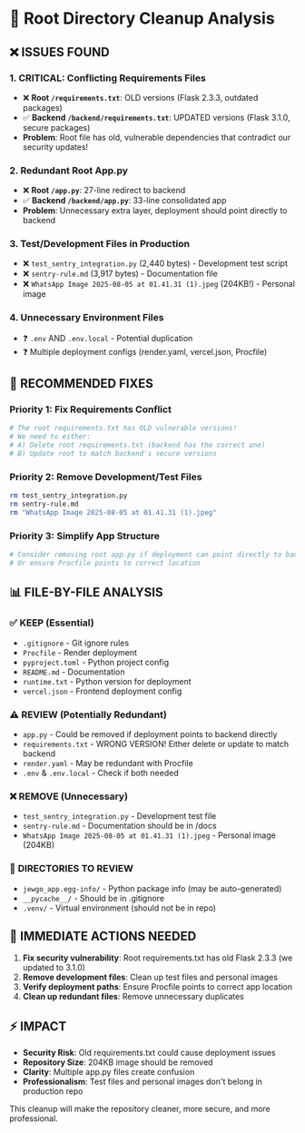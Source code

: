 # 🧹 Root Directory Cleanup Analysis

## ❌ ISSUES FOUND

### 1. **CRITICAL: Conflicting Requirements Files**
- ❌ **Root `/requirements.txt`**: OLD versions (Flask 2.3.3, outdated packages)
- ✅ **Backend `/backend/requirements.txt`**: UPDATED versions (Flask 3.1.0, secure packages)
- **Problem**: Root file has old, vulnerable dependencies that contradict our security updates!

### 2. **Redundant Root App.py**
- ❌ **Root `/app.py`**: 27-line redirect to backend
- ✅ **Backend `/backend/app.py`**: 33-line consolidated app
- **Problem**: Unnecessary extra layer, deployment should point directly to backend

### 3. **Test/Development Files in Production**
- ❌ `test_sentry_integration.py` (2,440 bytes) - Development test script
- ❌ `sentry-rule.md` (3,917 bytes) - Documentation file  
- ❌ `WhatsApp Image 2025-08-05 at 01.41.31 (1).jpeg` (204KB!) - Personal image

### 4. **Unnecessary Environment Files**
- ❓ `.env` AND `.env.local` - Potential duplication
- ❓ Multiple deployment configs (render.yaml, vercel.json, Procfile)

## 🔧 RECOMMENDED FIXES

### **Priority 1: Fix Requirements Conflict**
```bash
# The root requirements.txt has OLD vulnerable versions!
# We need to either:
# A) Delete root requirements.txt (backend has the correct one)
# B) Update root to match backend's secure versions
```

### **Priority 2: Remove Development/Test Files**
```bash
rm test_sentry_integration.py
rm sentry-rule.md  
rm "WhatsApp Image 2025-08-05 at 01.41.31 (1).jpeg"
```

### **Priority 3: Simplify App Structure**
```bash
# Consider removing root app.py if deployment can point directly to backend
# Or ensure Procfile points to correct location
```

## 📊 FILE-BY-FILE ANALYSIS

### ✅ **KEEP (Essential)**
- `.gitignore` - Git ignore rules
- `Procfile` - Render deployment
- `pyproject.toml` - Python project config
- `README.md` - Documentation
- `runtime.txt` - Python version for deployment
- `vercel.json` - Frontend deployment config

### ⚠️ **REVIEW (Potentially Redundant)**
- `app.py` - Could be removed if deployment points to backend directly
- `requirements.txt` - WRONG VERSION! Either delete or update to match backend
- `render.yaml` - May be redundant with Procfile
- `.env` & `.env.local` - Check if both needed

### ❌ **REMOVE (Unnecessary)**
- `test_sentry_integration.py` - Development test file
- `sentry-rule.md` - Documentation should be in /docs
- `WhatsApp Image 2025-08-05 at 01.41.31 (1).jpeg` - Personal image (204KB)

### 🤔 **DIRECTORIES TO REVIEW**
- `jewgo_app.egg-info/` - Python package info (may be auto-generated)
- `__pycache__/` - Should be in .gitignore
- `.venv/` - Virtual environment (should not be in repo)

## 🚨 **IMMEDIATE ACTIONS NEEDED**

1. **Fix security vulnerability**: Root requirements.txt has old Flask 2.3.3 (we updated to 3.1.0)
2. **Remove development files**: Clean up test files and personal images
3. **Verify deployment paths**: Ensure Procfile points to correct app location
4. **Clean up redundant files**: Remove unnecessary duplicates

## ⚡ **IMPACT**
- **Security Risk**: Old requirements.txt could cause deployment issues
- **Repository Size**: 204KB image should be removed
- **Clarity**: Multiple app.py files create confusion
- **Professionalism**: Test files and personal images don't belong in production repo

This cleanup will make the repository cleaner, more secure, and more professional.
